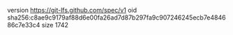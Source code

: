 version https://git-lfs.github.com/spec/v1
oid sha256:c8ae9c9179af88d6e00fa26ad7d87b297fa9c907246245ecb7e484686c7e33c4
size 1742
